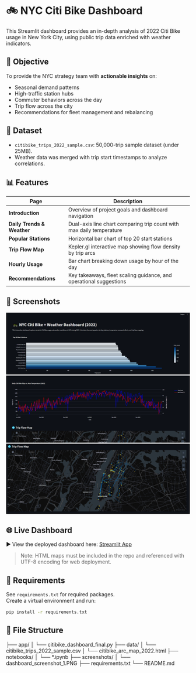 # 🚲 NYC Citi Bike Dashboard

This Streamlit dashboard provides an in-depth analysis of 2022 Citi Bike usage in New York City, using public trip data enriched with weather indicators.

## 🎯 Objective

To provide the NYC strategy team with **actionable insights** on:

- Seasonal demand patterns
- High-traffic station hubs
- Commuter behaviors across the day
- Trip flow across the city
- Recommendations for fleet management and rebalancing

## 🧪 Dataset

- `citibike_trips_2022_sample.csv`: 50,000-trip sample dataset (under 25MB).
- Weather data was merged with trip start timestamps to analyze correlations.

## 📊 Features

| Page                        | Description                                                                 |
|----------------------------|-----------------------------------------------------------------------------|
| **Introduction**           | Overview of project goals and dashboard navigation                         |
| **Daily Trends & Weather** | Dual-axis line chart comparing trip count with max daily temperature        |
| **Popular Stations**       | Horizontal bar chart of top 20 start stations                              |
| **Trip Flow Map**          | Kepler.gl interactive map showing flow density by trip arcs                 |
| **Hourly Usage**           | Bar chart breaking down usage by hour of the day                           |
| **Recommendations**        | Key takeaways, fleet scaling guidance, and operational suggestions          |

## 📸 Screenshots

![Dashboard Screenshot 1](screenshots/dashboard_screenshot_1.PNG)
![Dashboard Screenshot 2](screenshots/dashboard_screenshot_2.PNG)
![Dashboard Screenshot 3](screenshots/dashboard_screenshot_3.PNG)

## 🌐 Live Dashboard

▶️ View the deployed dashboard here: [Streamlit App](https://your-streamlit-app-url)

> Note: HTML maps must be included in the repo and referenced with UTF-8 encoding for web deployment.

## 📝 Requirements

See `requirements.txt` for required packages.  
Create a virtual environment and run:

```bash
pip install -r requirements.txt
```
## 📁 File Structure

├── app/
│   └── citibike_dashboard_final.py
├── data/
│   └── citibike_trips_2022_sample.csv
│   └── citibike_arc_map_2022.html
├── notebooks/
│   └── *.ipynb
├── screenshots/
│   └── dashboard_screenshot_1.PNG
├── requirements.txt
└── README.md
